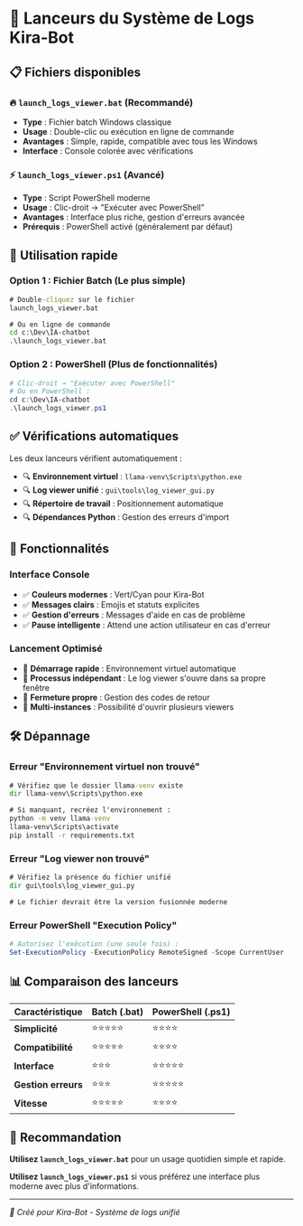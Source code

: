 # 🚀 Lanceurs du Système de Logs Kira-Bot

## 📋 Fichiers disponibles

### 🔥 **`launch_logs_viewer.bat`** (Recommandé)
- **Type** : Fichier batch Windows classique
- **Usage** : Double-clic ou exécution en ligne de commande
- **Avantages** : Simple, rapide, compatible avec tous les Windows
- **Interface** : Console colorée avec vérifications

### ⚡ **`launch_logs_viewer.ps1`** (Avancé)  
- **Type** : Script PowerShell moderne
- **Usage** : Clic-droit → "Exécuter avec PowerShell"
- **Avantages** : Interface plus riche, gestion d'erreurs avancée
- **Prérequis** : PowerShell activé (généralement par défaut)

## 🎯 Utilisation rapide

### Option 1 : Fichier Batch (Le plus simple)
```cmd
# Double-cliquez sur le fichier
launch_logs_viewer.bat

# Ou en ligne de commande
cd c:\Dev\IA-chatbot
.\launch_logs_viewer.bat
```

### Option 2 : PowerShell (Plus de fonctionnalités)
```powershell
# Clic-droit → "Exécuter avec PowerShell"
# Ou en PowerShell :
cd c:\Dev\IA-chatbot
.\launch_logs_viewer.ps1
```

## ✅ Vérifications automatiques

Les deux lanceurs vérifient automatiquement :

- 🔍 **Environnement virtuel** : `llama-venv\Scripts\python.exe`
- 🔍 **Log viewer unifié** : `gui\tools\log_viewer_gui.py` 
- 🔍 **Répertoire de travail** : Positionnement automatique
- 🔍 **Dépendances Python** : Gestion des erreurs d'import

## 🎨 Fonctionnalités

### Interface Console
- ✅ **Couleurs modernes** : Vert/Cyan pour Kira-Bot
- ✅ **Messages clairs** : Emojis et statuts explicites
- ✅ **Gestion d'erreurs** : Messages d'aide en cas de problème
- ✅ **Pause intelligente** : Attend une action utilisateur en cas d'erreur

### Lancement Optimisé
- 🚀 **Démarrage rapide** : Environnement virtuel automatique
- 🚀 **Processus indépendant** : Le log viewer s'ouvre dans sa propre fenêtre
- 🚀 **Fermeture propre** : Gestion des codes de retour
- 🚀 **Multi-instances** : Possibilité d'ouvrir plusieurs viewers

## 🛠️ Dépannage

### Erreur "Environnement virtuel non trouvé"
```cmd
# Vérifiez que le dossier llama-venv existe
dir llama-venv\Scripts\python.exe

# Si manquant, recréez l'environnement :
python -m venv llama-venv
llama-venv\Scripts\activate
pip install -r requirements.txt
```

### Erreur "Log viewer non trouvé"
```cmd
# Vérifiez la présence du fichier unifié
dir gui\tools\log_viewer_gui.py

# Le fichier devrait être la version fusionnée moderne
```

### Erreur PowerShell "Execution Policy"
```powershell
# Autorisez l'exécution (une seule fois) :
Set-ExecutionPolicy -ExecutionPolicy RemoteSigned -Scope CurrentUser
```

## 📊 Comparaison des lanceurs

| Caractéristique | Batch (.bat) | PowerShell (.ps1) |
|-----------------|--------------|-------------------|
| **Simplicité** | ⭐⭐⭐⭐⭐ | ⭐⭐⭐⭐ |
| **Compatibilité** | ⭐⭐⭐⭐⭐ | ⭐⭐⭐⭐ |
| **Interface** | ⭐⭐⭐ | ⭐⭐⭐⭐⭐ |
| **Gestion erreurs** | ⭐⭐⭐ | ⭐⭐⭐⭐⭐ |
| **Vitesse** | ⭐⭐⭐⭐⭐ | ⭐⭐⭐⭐ |

## 🎯 Recommandation

**Utilisez `launch_logs_viewer.bat`** pour un usage quotidien simple et rapide.

**Utilisez `launch_logs_viewer.ps1`** si vous préférez une interface plus moderne avec plus d'informations.

---

*🤖 Créé pour Kira-Bot - Système de logs unifié*